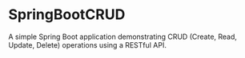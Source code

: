 # SpringBootCRUD
A simple Spring Boot application demonstrating CRUD (Create, Read, Update, Delete) operations using a RESTful API.
